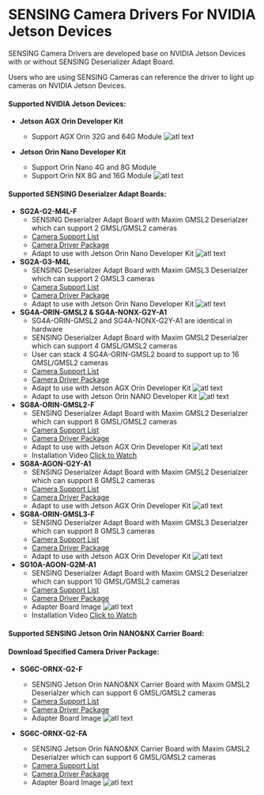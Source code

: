 # SENSING Camera Drivers For NVIDIA Jetson Devices

SENSING Camera Drivers are developed base on NVIDIA Jetson Devices with or without SENSING Deserializer Adapt Board.

Users who are using SENSING Cameras can reference the driver to light up cameras on NVIDIA Jetson Devices.

#### **Supported NVIDIA Jetson Devices:**

* **Jetson AGX Orin Developer Kit**

  * Support AGX Orin 32G and 64G Module
    ![atl text](./Picture/NVIDIA%20Jetson%20Devices/Jetson%20AGX%20Orin%20Developer%20Kit.jpeg)
* **Jetson Orin Nano Developer Kit**

  * Support Orin Nano 4G and 8G Module
  * Support Orin NX 8G and 16G Module
    ![atl text](./Picture/NVIDIA%20Jetson%20Devices/Jetson%20Orin%20Nano%20Developer%20Kit.jpeg)

#### **Supported SENSING Deserialzer Adapt Boards:**

* **SG2A-G2-M4L-F**
  * SENSING Deserialzer Adapt Board with Maxim GMSL2 Deserialzer which can support 2 GMSL/GMSL2 cameras
  * [Camera Support List](./Jetson%20Orin%20Nano&NX%20Devkit/SG2A-G2-M4L-F/Readme.md#camera-version-support)
  * [Camera Driver Package](./Jetson%20Orin%20Nano&NX%20Devkit/SG2A-G2-M4L-F/)
  * Adapt to use with Jetson Orin Nano Developer Kit
    ![atl text](./Picture/SENSING%20Deserializer%20Adapt%20Board/SG2A-G2-M4L-F%20with%20Jetson%20Orin%20Nano&NX%20Devkit.jpg)
* **SG2A-G3-M4L**
  * SENSING Deserialzer Adapt Board with Maxim GMSL3 Deserialzer which can support 2 GMSL3 cameras
  * [Camera Support List](./Jetson%20Orin%20Nano&NX%20Devkit/SG2A-G3-M4L/Readme.md#camera-version-support)
  * [Camera Driver Package](./Jetson%20Orin%20Nano&NX%20Devkit/SG2A-G3-M4L/)
  * Adapt to use with Jetson Orin Nano Developer Kit
    ![atl text](./Picture/SENSING%20Deserializer%20Adapt%20Board/SG2A-G3-M4L-F%20with%20Jetson%20Orin%20Nano&NX%20Devkit.png)
* **SG4A-ORIN-GMSL2 & SG4A-NONX-G2Y-A1**
  * SG4A-ORIN-GMSL2 and SG4A-NONX-G2Y-A1 are identical in hardware
  * SENSING Deserialzer Adapt Board with Maxim GMSL2 Deserialzer which can support 4 GMSL/GMSL2 cameras
  * User can stack 4 SG4A-ORIN-GMSL2 board to support up to 16 GMSL/GMSL2 cameras
  * [Camera Support List](./Jetson%20AGX%20Orin%20Devkit/SG4A-ORIN-GMSL2/Readme.md#camera-version-support)
  * [Camera Driver Package](./Jetson%20AGX%20Orin%20Devkit/SG4A-ORIN-GMSL2/)
  * Adapt to use with Jetson AGX Orin Developer Kit
    ![atl text](./Picture/SENSING%20Deserializer%20Adapt%20Board/SG4A-ORIN-GMSL2%20with%20Jetson%20AGX%20Orin%20Devkit.png)
  * Adapt to use with Jetson Orin NANO Developer Kit
    ![atl text](./Picture/SENSING%20Deserializer%20Adapt%20Board/SG4A-NONX-G2Y-A1%20with%20Jetson%20Orin%20Nano&NX%20Devkit.png)  
* **SG8A-ORIN-GMSL2-F**
  * SENSING Deserialzer Adapt Board with Maxim GMSL2 Deserialzer which can support 8 GMSL/GMSL2 cameras
  * [Camera Support List](./Jetson%20AGX%20Orin%20Devkit/SG8A-ORIN-GMSL2-F/Readme.md#camera-version-support)
  * [Camera Driver Package](./Jetson%20AGX%20Orin%20Devkit/SG8A-ORIN-GMSL2-F/)
  * Adapt to use with Jetson AGX Orin Developer Kit
    ![atl text](./Picture/SENSING%20Deserializer%20Adapt%20Board/SG8A-ORIN-GMSL2-F%20with%20Jetson%20AGX%20Orin%20Devkit.png)
  * Installation Video
    [Click to Watch](./Video/SG8A-ORIN-GMSL2-F%20Installation%20Video.mp4) 
* **SG8A-AGON-G2Y-A1**
  * SENSING Deserialzer Adapt Board with Maxim GMSL2 Deserialzer which can support 8 GMSL2 cameras
  * [Camera Support List](./Jetson%20AGX%20Orin%20Devkit/SG8A-AGON-G2Y-A1/Readme.md#camera-version-support)
  * [Camera Driver Package](./Jetson%20AGX%20Orin%20Devkit/SG8A-AGON-G2Y-A1/)
  * Adapt to use with Jetson AGX Orin Developer Kit
    ![atl text](./Picture/SENSING%20Deserializer%20Adapt%20Board/SG8A-AGON-G2Y-A1.png)    
* **SG8A-ORIN-GMSL3-F**
  * SENSING Deserialzer Adapt Board with Maxim GMSL3 Deserialzer which can support 8 GMSL3 cameras
  * [Camera Support List](./Jetson%20AGX%20Orin%20Devkit/SG8A-ORIN-GMSL3-F/Readme.md#camera-version-support)
  * [Camera Driver Package](./Jetson%20AGX%20Orin%20Devkit/SG8A-ORIN-GMSL3-F/)
  * Adapt to use with Jetson AGX Orin Developer Kit
    ![atl text](./Picture/SENSING%20Deserializer%20Adapt%20Board/SG8A-ORIN-GMSL2-F%20with%20Jetson%20AGX%20Orin%20Devkit.png)
* **SG10A-AGON-G2M-A1** 
  * SENSING Deserialzer Adapt Board with Maxim GMSL2 Deserialzer which can support 10 GMSL/GMSL2 cameras  
  * [Camera Support List](./Jetson%20AGX%20Orin%20Devkit/SG10A-AGON-G2M-A1/Readme.md#camera-version-support)
  * [Camera Driver Package](./Jetson%20AGX%20Orin%20Devkit/SG10A-AGON-G2M-A1/)
  * Adapter Board Image
    ![atl text](./Picture/SENSING%20Deserializer%20Adapt%20Board/SG10A-AGON-G2M-A1.png) 
  * Installation Video
    [Click to Watch](./Video/SG10A-AGON-G2M-A1%20Installation%20Video.mp4) 

#### **Supported SENSING Jetson Orin NANO&NX Carrier Board:**

#### **Download Specified Camera Driver Package:**

* **SG6C-ORNX-G2-F**
  * SENSING Jetson Orin NANO&NX Carrier Board with Maxim GMSL2 Deserialzer which can support 6 GMSL/GMSL2 cameras 
  * [Camera Support List](./Jetson%20Orin%20Nano%20Carrier%20Board/SG6C-ORNX-G2-F/Readme.md#camera-version-support)
  * [Camera Driver Package](./Jetson%20Orin%20Nano%20Carrier%20Board/SG6C-ORNX-G2-F/)
  * Adapter Board Image
    ![atl text](./Picture/SENSING%20Carrier%20Board/SG6C-ORNX-G2-F.png) 

* **SG6C-ORNX-G2-FA**
  * SENSING Jetson Orin NANO&NX Carrier Board with Maxim GMSL2 Deserialzer which can support 6 GMSL/GMSL2 cameras 
  * [Camera Support List](./Jetson%20Orin%20Nano%20Carrier%20Board/SG6C-ORNX-G2-FA/Readme.md#camera-version-support)
  * [Camera Driver Package](./Jetson%20Orin%20Nano%20Carrier%20Board/SG6C-ORNX-G2-FA/)
  * Adapter Board Image
    ![atl text](./Picture/SENSING%20Carrier%20Board/SG6C-ORNX-G2-FA.png)

